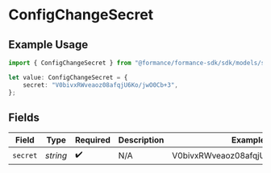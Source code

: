 # ConfigChangeSecret

## Example Usage

```typescript
import { ConfigChangeSecret } from "@formance/formance-sdk/sdk/models/shared";

let value: ConfigChangeSecret = {
    secret: "V0bivxRWveaoz08afqjU6Ko/jwO0Cb+3",
};
```

## Fields

| Field                            | Type                             | Required                         | Description                      | Example                          |
| -------------------------------- | -------------------------------- | -------------------------------- | -------------------------------- | -------------------------------- |
| `secret`                         | *string*                         | :heavy_check_mark:               | N/A                              | V0bivxRWveaoz08afqjU6Ko/jwO0Cb+3 |